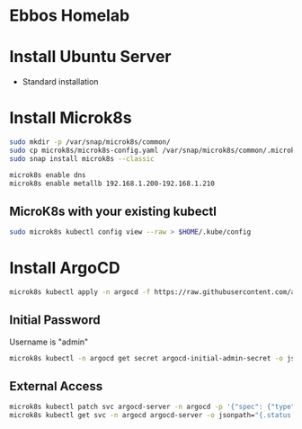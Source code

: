 # Ebbos Homelab

# Install Ubuntu Server

- Standard installation

# Install Microk8s

```bash
sudo mkdir -p /var/snap/microk8s/common/
sudo cp microk8s/microk8s-config.yaml /var/snap/microk8s/common/.microk8s.yaml
sudo snap install microk8s --classic
```

```bash
microk8s enable dns
microk8s enable metallb 192.168.1.200-192.168.1.210
```

## MicroK8s with your existing kubectl

```bash
sudo microk8s kubectl config view --raw > $HOME/.kube/config
```

# Install ArgoCD

```bash
microk8s kubectl apply -n argocd -f https://raw.githubusercontent.com/argoproj/argo-cd/stable/manifests/install.yaml
```

## Initial Password

Username is "admin"

```bash
microk8s kubectl -n argocd get secret argocd-initial-admin-secret -o jsonpath="{.data.password}" | base64 -d
```

## External Access

```bash
microk8s kubectl patch svc argocd-server -n argocd -p '{"spec": {"type": "LoadBalancer"}}'
microk8s kubectl get svc -n argocd argocd-server -o jsonpath="{.status.loadBalancer.ingress[0].ip}"
```
